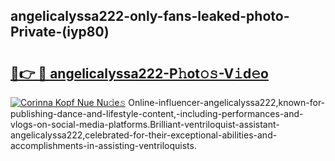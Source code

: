 ## angelicalyssa222-only-fans​-leaked-photo​-Private-(iyp80)


# <h2><a href="https://mediaupload.pro?title=angelicalyssa222&ref=git">🔗👉 🔴 angelicalyssa222-P𝚑ot𝚘𝚜-V𝚒d𝚎o</a></h2>

[![Corinna Kopf Nue Nu𝚍e𝚜](https://i.imgur.com/0qMVB7G.gif)](https://mediaupload.pro?title=angelicalyssa222&ref=git)
Online-influencer-angelicalyssa222,known-for-publishing-dance-and-lifestyle-content,-including-performances-and-vlogs-on-social-media-platforms.Brilliant-ventriloquist-assistant-angelicalyssa222,celebrated-for-their-exceptional-abilities-and-accomplishments-in-assisting-ventriloquists.  